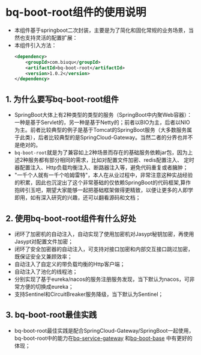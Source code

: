 # bq-boot-root组件的使用说明
- 本组件基于springboot二次封装，主要是为了简化和固化常规的业务场景，当然也支持灵活的配置扩展：
- 本组件引入方法：
    ```xml
    <dependency>
        <groupId>com.biuqu</groupId>
        <artifactId>bq-boot-root</artifactId>
        <version>1.0.2</version>
    </dependency>
    ```

## 1. 为什么要写bq-boot-root组件

- SpringBoot大体上有2种类型的类型的服务（SpringBoot中内聚Web容器）：一种是基于Servlet的，另一种是基于Netty的；前者以BIO为主，后者以NIO为主。前者比较典型的例子是基于Tomcat的SpringBoot服务（大多数服务属于此类），后者比较典型的是SpringCloud-Gateway。当然二者的分界也并不是绝对的。
- `bq-boot-root`就是为了兼容如上2种场景而存在的基础服务依赖jar包，因为上述2种服务都有部分相同的需求，比如对配置文件加密、redis配置注入、 定时器配置注入、Http负载均衡注入、断路器注入等，避免代码重复或者臃肿；
- "一千个人就有一千个哈姆雷特"，本人在从业过程中，非常注意这种实战经验的积累，因此也沉淀出了这个非常基础的仅依赖SpringBoot的代码框架,算作抱砖引玉吧，期望大家能够一起把基础框架做得更精致，以便让更多的人即学即用，如有深入研究的兴趣，还可以翻看源码和文档；

## 2. 使用bq-boot-root组件有什么好处

- 闭环了加密机的自动注入，自动实现了使用加密机对Jasypt秘钥加密，再使用Jasypt对配置文件加密；
- 闭环了安全加密器的自动注入，可支持对接口加密和内部交互接口跳过加密，既保证安全又兼顾效率；
- 自动注入了自定义的带负载均衡的Http客户端；
- 自动注入了池化的线程池；
- 分别实现了基于eureka/nacos的服务注册服务发现，当下默认为nacos，可非常方便的切换成eureka；
- 支持Sentinel和CircuitBreaker服务降级，当下默认为Sentinel；

## 3. bq-boot-root最佳实践
- bq-boot-root最佳实践是配合SpringCloud-Gateway/SpringBoot一起使用，bq-boot-root中的能力在[bq-service-gateway](https://github.com/woollay/bq-service-gateway) 和[bq-boot-base](https://github.com/woollay/bq-boot-base) 中有更好的体现；


